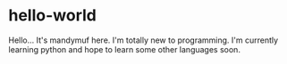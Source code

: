 # hello-world
Hello...
It's mandymuf here. I'm totally new to programming. I'm currently learning python and hope to learn some other languages soon.
